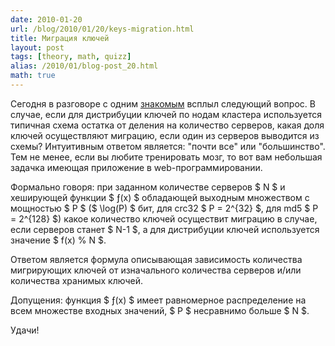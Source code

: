```yaml
---
date: 2010-01-20
url: /blog/2010/01/20/keys-migration.html
title: Миграция ключей
layout: post
tags: [theory, math, quizz]
alias: /2010/01/blog-post_20.html
math: true
---
```

Сегодня в разговоре с одним [знакомым][ref-zerkms] всплыл следующий вопрос. В случае, если для дистрибуции ключей по нодам кластера используется типичная схема остатка от деления на количество серверов, какая доля ключей осуществляют миграцию, если один из серверов выводится из схемы? Интуитивным ответом является: "почти все" или "большинство". Тем не менее, если вы любите тренировать мозг, то вот вам небольшая задачка имеющая приложение в web-программировании.

Формально говоря: при заданном количестве серверов $ N $ и хеширующей функции $ ƒ(x) $ обладающей выходным множеством с мощностью $ P $ ($ \log(P) $ бит, для crc32 $ P = 2^{32} $, для md5 $ P = 2^{128} $) какое количество ключей осуществит миграцию в случае, если серверов станет $ N-1 $, а для дистрибуции ключей используется значение $ f(x) % N $. 

Ответом является формула описывающая зависимость количества мигрирующих ключей от изначального количества серверов и/или количества хранимых ключей.

Допущения: функция $ ƒ(x) $ имеет равномерное распределение на всем множестве входных значений, $ P $ несравнимо больше $ N $.

Удачи!

[ref-zerkms]: http://zerkms.livejournal.com/
